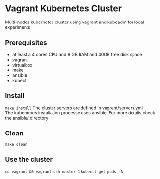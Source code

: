 # Vagrant Kubernetes Cluster
Multi-nodes kubernetes cluster using vagrant and kubeadm for local experiments

## Prerequisites
- at least a 4 cores CPU and 8 GB RAM and 40GB free disk space
- vagrant
- virtualbox
- make
- ansible
- kubectl

## Install
`make install`
The cluster servers are defined in vagrant/servers.yml \
The kubernetes installation processe uses ansible. For more details check the ansible/ directory

## Clean
`make clean`

## Use the cluster
`cd vagrant && vagrant ssh master-1`
`kubectl get pods -A`
